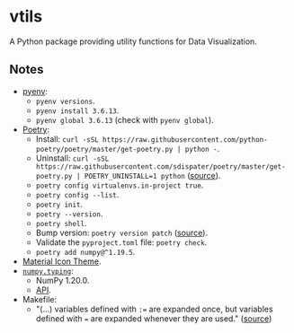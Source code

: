 # vtils

A Python package providing utility functions for Data Visualization.

## Notes

- [pyenv](https://github.com/pyenv/pyenv):
  - `pyenv versions`.
  - `pyenv install 3.6.13`.
  - `pyenv global 3.6.13` (check with `pyenv global`).
- [Poetry](https://python-poetry.org/):
  - Install: `curl -sSL https://raw.githubusercontent.com/python-poetry/poetry/master/get-poetry.py | python -`.
  - Uninstall: `curl -sSL https://raw.githubusercontent.com/sdispater/poetry/master/get-poetry.py | POETRY_UNINSTALL=1 python` ([source](https://github.com/python-poetry/poetry/issues/644)).
  - `poetry config virtualenvs.in-project true`.
  - `poetry config --list`.
  - `poetry init`.
  - `poetry --version`.
  - `poetry shell`.
  - Bump version: `poetry version patch` ([source](https://python-poetry.org/docs/cli/#version)).
  - Validate the `pyproject.toml` file: `poetry check`.
  - `poetry add numpy@^1.19.5`.
- [Material Icon Theme](https://marketplace.visualstudio.com/items?itemName=PKief.material-icon-theme).
- [`numpy.typing`](https://numpy.org/devdocs/reference/typing.html):
  - NumPy 1.20.0.
  - [API](https://numpy.org/devdocs/reference/typing.html#api).
- Makefile:
  - "(...) variables defined with `:=` are expanded once, but variables defined with `=` are expanded whenever they are used." ([source](https://stackoverflow.com/a/4879613))

